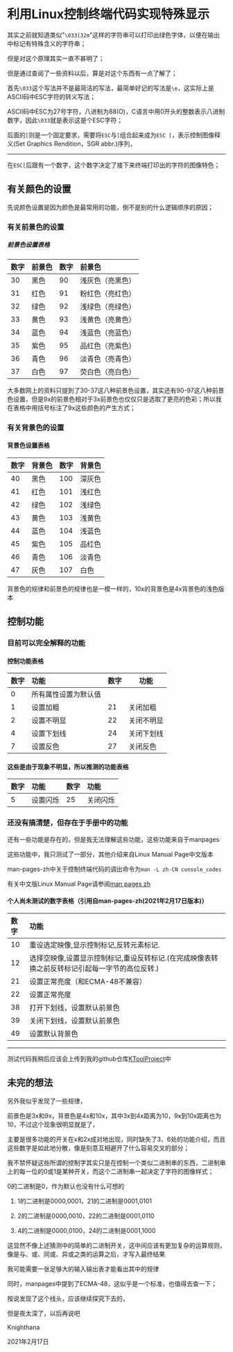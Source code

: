 <meta name="created" content="2021-02-17">

# 利用Linux控制终端代码实现特殊显示

其实之前就知道类似"`\033[32m`"这样的字符串可以打印出绿色字体，以便在输出中标记有特殊含义的字符串；

但是对这个原理其实一直不甚明了；

但是通过查阅了一些资料以后，算是对这个东西有一点了解了；

首先`\033`这个写法并不是最简洁的写法，最简单好记的写法是`\e`，这实际上是ASCII码中ESC字符的转义写法；

ASCII码中ESC为27号字符，八进制为88(O)，C语言中用0开头的整数表示八进制数字，因此`\033`就是表示这是个ESC字符；

后面的`[`则是一个固定要求，需要将`ESC`与`[`组合起来成为`ESC [`，表示控制图像释义(Set Graphics Rendition，SGR abbr.)序列，

-----------------------------------------------------------------

在`ESC[`后跟有一个数字，这个数字决定了接下来终端打印出的字符的图像特色；

## 有关颜色的设置

先说颜色设置是因为颜色是最常用的功能，倒不是别的什么逻辑顺序的原因；

### 有关前景色的设置

##### 前景色设置表格

|数字|前景色|数字|前景色|
|:---|:------|:---|:------|
|30|黑色|90|浅灰色（亮黑色）|
|31|红色|91|粉红色（亮红色）|
|32|绿色|92|浅绿色（亮绿色）|
|33|黄色|93|浅黄色（亮黄色）|
|34|蓝色|94|浅蓝色（亮蓝色）|
|35|紫色|95|品红色（亮紫色）|
|36|青色|96|淡青色（亮青色）|
|37|白色|97|荧白色（亮白色）|

大多数网上的资料只提到了30-37这八种前景色设置，其实还有90-97这八种前景色设置，但是9x的前景色相对于3x前景色也仅仅只是选取了更亮的色彩；所以我在表格中用括号标注了9x这些颜色的产生方式；

### 有关背景色的设置

#### 背景色设置表格

|数字|背景色|数字|背景色|
|:---|:----|:---|:----|
|40|黑色|100|深灰色|
|41|红色|101|浅红色|
|42|绿色|102|浅绿色|
|43|黄色|103|浅黄色|
|44|蓝色|104|浅蓝色|
|45|紫色|105|品红色|
|46|青色|106|淡青色|
|47|灰色|107|白色|

背景色的规律和前景色的规律也是一模一样的，10x的背景色是4x背景色的浅色版本

## 控制功能

### 目前可以完全解释的功能

#### 控制功能表格

|数字|功能|数字|功能|
|:---|:---|:---|---|
|0|所有属性设置为默认值|
|1|设置加粗|21|关闭加粗|
|2|设置不明显|22|关闭不明显|
|4|设置下划线|24|关闭下划线|
|7|设置反色|27|关闭反色|

#### 这些是由于现象不明显，所以推测的功能表格

|数字|功能|数字|功能|
|:---|:---|:---|:---|
|5|设置闪烁|25|关闭闪烁|

### 还没有搞清楚，但存在于手册中的功能

还有一些功能是存在的，但是我无法理解这些功能，这些功能来自于manpages

这些功能中，我只测试了一部分，其他介绍来自Linux Manual Page中文版本

man-pages-zh中关于控制终端代码的调出命令为`man -L zh-CN console_codes`

有关中文版Linux Manual Page请参阅[man pages zh](https://github.com/man-pages-zh/manpages-zh)

#### 个人尚未测试的数字表格（引用自man-pages-zh(2021年2月17日版本)）

|数字|功能|
|:---|:----|
|10|重设选定映像,显示控制标记,反转元素标记.|
|12|选择空映像,设置显示控制标记,重设反转标记.(在完成映像表转换之前反转标记引起每一字节的高位反转.)|
|21|设置正常亮度（和ECMA-48不兼容）|
|22|设置正常亮度|
|38|打开下划线，设置默认前景色|
|39|关闭下划线，设置默认前景色|
|49|设置默认背景色|

---------------------------------------------------

测试代码我稍后应该会上传到我的github仓库[KToolProject](https://github.com/Knighthana/KToolProject)中


## 未完的想法

另外我似乎发现了一些规律，

前景色是3x和9x，背景色是4x和10x，其中3x到4x距离为10，9x到10x距离也为10，不过这个现象很明显就是了，

主要是很多功能的开关在x和2x成对地出现，同时缺失了3、6处的功能介绍，而且这些数字是如此地分散，像是刻意互相避开了什么容易交叉的部分；

我不禁怀疑这些所谓的控制字其实只是在控制一个类似二进制串的东西，二进制串上的每一位的0或1是某种开关，而这个二进制串一起决定了字符的图像样式；

0的二进制是0，作为默认也没有什么可想的

1. 1的二进制是0000,0001，21的二进制是0001,0101

2. 2的二进制是0000,0010，22的二进制是0001,0110

3. 4的二进制是0000,0100，24的二进制是0001,1000

这显然不像上述猜测中的简单的二进制开关，这中间应该有更加复杂的运算规则，像是与、或、同或、异或之类的运算之后，才写入最终结果

我可能需要一张足够大的输入输出表才能看出其中的规律

同时，manpages中提到了ECMA-48，这似乎是一个标准，也值得去查一下；

按说发现了这个线头，应该继续探究下去的，

但是夜太深了，以后再说吧

Knighthana

2021年2月17日
